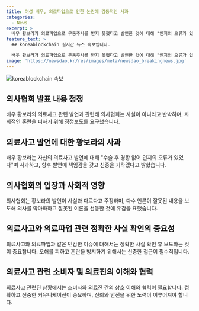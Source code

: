 ```yaml
---
title: 여성 배우, 의료파업으로 인한 논란에 감동적인 사과
categories:
  - News
excerpt: >
  배우 황보라가 의료파업으로 무통주사를 받지 못했다고 발언한 것에 대해 "인지의 오류가 있었다"며 사과했다. 또한, 페인버스터를 문의했지만 병원 측에서 페인버스터를 처방하고 있지 않다는 답변을 받았다고 전했다. 이에 대한 의사협회의 반박도 있으며, 의료 정상화를 위한 의사들의 노력을 사람들이 잘못된 정보를 통해 악마화하고 선동한 것에 대해 유감을 표명했다. 
feature_text: >
  ## koreablockchain 실시간 뉴스 속보입니다.

  배우 황보라가 의료파업으로 무통주사를 받지 못했다고 발언한 것에 대해 "인지의 오류가 있었다"며 사과했다. 또한, 페인버스터를 문의했지만 병원 측에서 페인버스터를 처방하고 있지 않다는 답변을 받았다고 전했다. 이에 대한 의사협회의 반박도 있으며, 의료 정상화를 위한 의사들의 노력을 사람들이 잘못된 정보를 통해 악마화하고 선동한 것에 대해 유감을 표명했다. 
image: 'https://newsdao.kr/res/images/meta/newsdao_breakingnews.jpg'
---
```


<p><img src="https://newsdao.kr/res/images/meta/newsdao_breakingnews.jpg" alt="koreablockchain 속보" /></p>

<h2 data-ke-size="size26">의사협회 발표 내용 정정</h2>

<p data-ke-size="size16">배우 황보라의 의료사고 관련 발언과 관련해 의사협회는 사실이 아니라고 반박하며, 사회적인 혼란을 피하기 위해 정정보도를 요구했습니다.</p>

<h2 data-ke-size="size26">의료사고 발언에 대한 황보라의 사과</h2>

<p data-ke-size="size16">배우 황보라는 자신의 의료사고 발언에 대해 "수술 후 경황 없어 인지의 오류가 있었다"며 사과하고, 향후 발언에 책임감을 갖고 신중을 기하겠다고 밝혔습니다.</p>

<h2 data-ke-size="size26">의사협회의 입장과 사회적 영향</h2>

<p data-ke-size="size16">의사협회는 황보라의 발언이 사실과 다르다고 주장하며, 다수 언론이 잘못된 내용을 보도해 의사를 악마화하고 잘못된 여론을 선동한 것에 유감을 표했습니다.</p>

<h2 data-ke-size="size26">의료사고와 의료파업 관련 정확한 사실 확인의 중요성</h2>

<p data-ke-size="size16">의료사고와 의료파업과 같은 민감한 이슈에 대해서는 정확한 사실 확인 후 보도하는 것이 중요합니다. 오해를 피하고 혼란을 방지하기 위해서는 신중한 접근이 필수적입니다.</p>

<h2 data-ke-size="size26">의료사고 관련 소비자 및 의료진의 이해와 협력</h2>

<p data-ke-size="size16">의료사고 관련된 상황에서는 소비자와 의료진 간의 상호 이해와 협력이 필요합니다. 정확하고 신중한 커뮤니케이션이 중요하며, 신뢰와 안전을 위한 노력이 이루어져야 합니다.</p>

